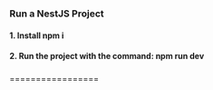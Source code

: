 ### Run a NestJS Project

#### 1. Install npm i

#### 2. Run the project with the command: npm run dev

###

=================
